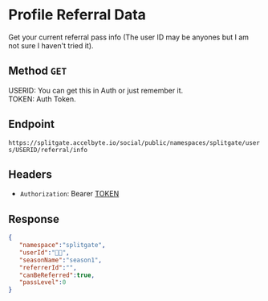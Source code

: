 # Profile Referral Data

Get your current referral pass info (The user ID may be anyones but I am not sure I haven't tried it).

## Method `GET`

USERID: You can get this in Auth or just remember it.  
TOKEN: Auth Token.  

## Endpoint

`https://splitgate.accelbyte.io/social/public/namespaces/splitgate/users/USERID/referral/info`

## Headers

- `Authorization`: Bearer [TOKEN](../Auth/Auth%20Token.md)

## Response 

```json
{
   "namespace":"splitgate",
   "userId":"🏳️‍⚧️",
   "seasonName":"season1",
   "referrerId":"",
   "canBeReferred":true,
   "passLevel":0
}
```
